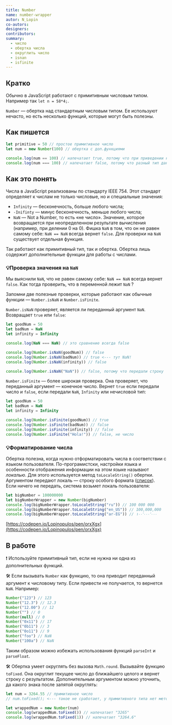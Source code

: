 ```yaml
---
title: Number
name: number-wrapper
autor: N_Lopin
co-autors:
designers:
contributors:
summary:
  - число
  - обертка числа
  - округлить число
  - isnan
  - isfinite
---
```


## Кратко

Обычно в JavaScript работают с примитивным числовым типом. Например так `let n = 58*4;`.

`Number` — обертка над стандартным числовым типом. Ее используют нечасто, но есть несколько функций, которые могут быть полезны.

## Как пишется

```jsx
let primitive = 50 // простое примитивное число
let num = new Number(100) // обертка с доп.функциями

console.log(num == 100) // напечатает true, потому что при приведении к числовому типу значения будут одинаковыми
console.log(num === 100) // напечатает false, потому что разный тип данных (обертка vs примитив)
```

## Как это понять

Числа в JavaScript реализованы по стандарту IEEE 754. Этот стандарт определяет к числам не только числовые, но и специальные значения:

- `Infinity` — бесконечность, больше любого числа;
- `-Inifinty` — минус бесконечность, меньше любого числа;
- `NaN` — Not a Number, то есть «не число». Значение, которое возвращается при неопределенном результате вычисления (например, при делении 0 на 0). Фишка `NaN` в том, что он не равен самому себе: `NaN == NaN` всегда вернет `false`. Для проверки на `NaN` существует отдельная функция.

Так работают как примитивный тип, так и обертка. Обертка лишь содержит дополнительные функции для работы с числами.

### 💡Проверка значения на `NaN`

Мы выяснили `NaN`, что не равен самому себе: `NaN == NaN` всегда вернет `false`. Как тогда проверить, что в переменной лежит `NaN` ?

Запомни две полезные проверки, которые работают как обычные функции — `Number.isNaN` и `Number.isFinite`.

`Number.isNaN` проверяет, является ли переданный аргумент `NaN`. Возвращает `true` или `false`:

```jsx
let goodNum = 50
let badNum = NaN
let infinity = Infinity

console.log(NaN === NaN) // это сравнение всегда false

console.log(Number.isNaN(goodNum)) // false
console.log(Number.isNaN(badNum)) // true <--- тут NaN!
console.log(Number.isNaN(infinity)) // false

console.log(Number.isNaN("NaN")) // false, потому что передали строку
```

`Number.isFinite` — более широкая проверка. Она проверяет, что переданный аргумент — конечное число. Вернет `true` если передали число и `false`, если передали `NaN`, `Infinity` или нечисловой тип:

```jsx
let goodNum = 50
let badNum = NaN
let infinity = Infinity

console.log(Number.isFinite(goodNum)) // true
console.log(Number.isFinite(badNum)) // false
console.log(Number.isFinite(infinity)) // false
console.log(Number.isFinite("Hola!")) // false, не число
```

### 💡Форматирование числа

Обертка полезна, когда нужно отформатировать числа в соответствии с языком пользователя. По-програмистски, настройки языка и особенности отображения информации на этом языке называют _локалью_. Для этого используется метод `toLocaleString()` обертки. Аргументом передают локаль — строку особого формата ([список](https://github.com/ladjs/i18n-locales)). Если ничего не передать, система возьмет локаль пользователя:

```jsx
let bigNumber = 100000000
let bigNumberWrapper = new Number(bigNumber)
console.log(bigNumberWrapper.toLocaleString("ru")) // 100 000 000
console.log(bigNumberWrapper.toLocaleString("en_US")) // 100,000,000
console.log(bigNumberWrapper.toLocaleString("ar-EG")) // ١٠٠٬٠٠٠٬٠٠٠
```

[https://codepen.io/Lopinopulos/pen/orxXgx](https://codepen.io/Lopinopulos/pen/orxXgx)

## В работе

❗️ Используйте примитивный тип, если не нужна ни одна из дополнительных функций.

🛠 Если вызывать `Number` как функцию, то она приводит переданный аргумент к числовому типу. Если привести не получается, то вернется `NaN`. Например:

```jsx
Number("123") // 123
Number("12.3") // 12.3
Number("12.00") // 12
Number("") // 0
Number(null) // 0
Number("0x11") // 17
Number("0b11") // 3
Number("0o11") // 9
Number("foo") // NaN
Number("100a") // NaN
```

Таким образом можно избежать использования функций `parseInt` и `parseFloat`.

🛠 Обертка умеет округлять без вызова `Math.round`. Вызывайте функцию `toFixed`. Она округлит текущее число до ближайшего целого и вернет строку с результатом. Дополнительным аргументом можно уточнить, да какого знака после запятой округлять:

```jsx
let num = 3264.55 // примитивное число
// num.toFixed(); <--- такое не сработает, у примитивного типа нет метода toFixed

let wrappedNum = new Number(num)
console.log(wrappedNum.toFixed()) // напечатает "3265"
console.log(wrappedNum.toFixed(1)) // напечатает "3264.6"
```
